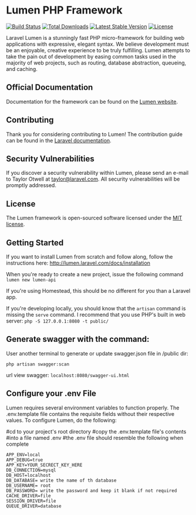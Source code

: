 # Lumen PHP Framework

[![Build Status](https://travis-ci.org/laravel/lumen-framework.svg)](https://travis-ci.org/laravel/lumen-framework)
[![Total Downloads](https://poser.pugx.org/laravel/lumen-framework/d/total.svg)](https://packagist.org/packages/laravel/lumen-framework)
[![Latest Stable Version](https://poser.pugx.org/laravel/lumen-framework/v/stable.svg)](https://packagist.org/packages/laravel/lumen-framework)
[![License](https://poser.pugx.org/laravel/lumen-framework/license.svg)](https://packagist.org/packages/laravel/lumen-framework)

Laravel Lumen is a stunningly fast PHP micro-framework for building web applications with expressive, elegant syntax. We believe development must be an enjoyable, creative experience to be truly fulfilling. Lumen attempts to take the pain out of development by easing common tasks used in the majority of web projects, such as routing, database abstraction, queueing, and caching.

## Official Documentation

Documentation for the framework can be found on the [Lumen website](https://lumen.laravel.com/docs).

## Contributing

Thank you for considering contributing to Lumen! The contribution guide can be found in the [Laravel documentation](https://laravel.com/docs/contributions).

## Security Vulnerabilities

If you discover a security vulnerability within Lumen, please send an e-mail to Taylor Otwell at taylor@laravel.com. All security vulnerabilities will be promptly addressed.

## License

The Lumen framework is open-sourced software licensed under the [MIT license](https://opensource.org/licenses/MIT).

## Getting Started

If you want to install Lumen from scratch and follow along, follow the instructions here: http://lumen.laravel.com/docs/installation

When you're ready to create a new project, issue the following command `lumen new lumen-api`

If you're using Homestead, this should be no different for you than a Laravel app.

If you're developing locally, you should know that the `artisan` command is missing the `serve` command. I recommend that you use PHP's built in web server: `php -S 127.0.0.1:8080 -t public/`

## Generate swagger with the command:
User another terminal to generate or update swagger.json file in /public dir:
```
php artisan swagger:scan
```
url view swagger: `localhost:8080/swagger-ui.html`


## Configure your .env File
Lumen requires several environment variables to function properly. The .env.template file contains the requisite fields without their respective values. To configure Lumen, do the following:

   #cd to your project's root directory
   #copy the .env.template file's contents
   #into a file named .env 
   #the .env file should resemble the following when complete
```   
APP_ENV=local
APP_DEBUG=true
APP_KEY=YOUR_SECRECT_KEY_HERE
DB_CONNECTION=mysql
DB_HOST=localhost
DB_DATABASE= write the name of th database
DB_USERNAME= root
DB_PASSWORD= write the password and keep it blank if not required
CACHE_DRIVER=file
SESSION_DRIVER=file
QUEUE_DRIVER=database
```
